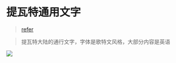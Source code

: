 # 提瓦特通用文字

> [refer](https://www.bilibili.com/read/cv8339816)



> 提瓦特大陆的通行文字，字体是歌特文风格，大部分内容是英语

![](/image/life/game/genshin_lang.png)